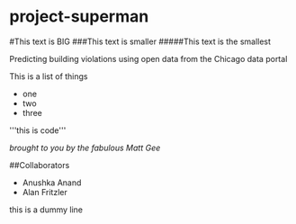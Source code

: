 # project-superman

#This text is BIG
###This text is smaller
#####This text is the smallest

Predicting building violations using open data from the Chicago data portal

This is a list of things

- one
- two
- three

'''this is code'''

*brought to you by the fabulous Matt Gee*

##Collaborators

- Anushka Anand
- Alan Fritzler

this is a dummy line

